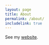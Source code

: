 ```yaml
---
layout: page
title: About
permalink: /about/
includelink: true
---
```


See my [website](https://charlesrqi.com).
